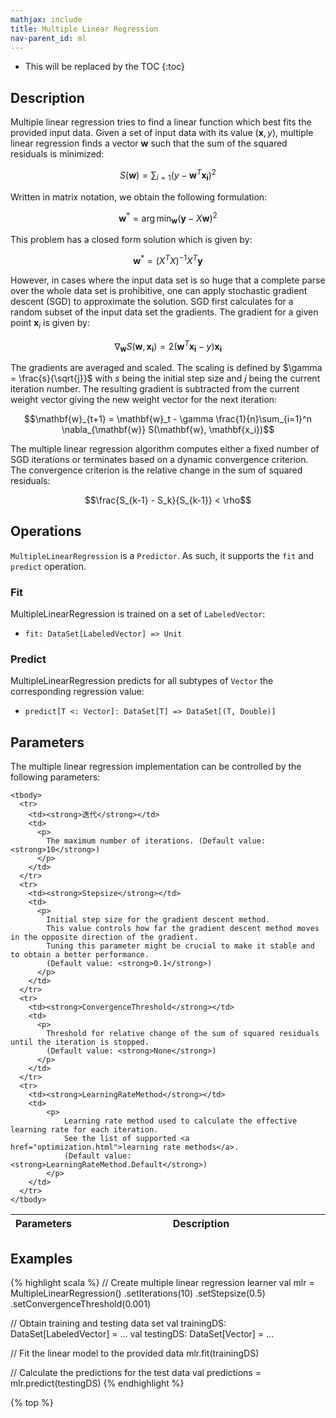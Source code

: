 ```yaml
---
mathjax: include
title: Multiple Linear Regression
nav-parent_id: ml
---
```

<!--
Licensed to the Apache Software Foundation (ASF) under one
or more contributor license agreements.  See the NOTICE file
distributed with this work for additional information
regarding copyright ownership.  The ASF licenses this file
to you under the Apache License, Version 2.0 (the
"License"); you may not use this file except in compliance
with the License.  You may obtain a copy of the License at

  http://www.apache.org/licenses/LICENSE-2.0

Unless required by applicable law or agreed to in writing,
software distributed under the License is distributed on an
"AS IS" BASIS, WITHOUT WARRANTIES OR CONDITIONS OF ANY
KIND, either express or implied.  See the License for the
specific language governing permissions and limitations
under the License.
-->

* This will be replaced by the TOC
{:toc}

## Description

 Multiple linear regression tries to find a linear function which best fits the provided input data.
 Given a set of input data with its value $(\mathbf{x}, y)$, multiple linear regression finds
 a vector $\mathbf{w}$ such that the sum of the squared residuals is minimized:

 $$ S(\mathbf{w}) = \sum_{i=1} \left(y - \mathbf{w}^T\mathbf{x_i} \right)^2$$

 Written in matrix notation, we obtain the following formulation:

 $$\mathbf{w}^* = \arg \min_{\mathbf{w}} (\mathbf{y} - X\mathbf{w})^2$$

 This problem has a closed form solution which is given by:

  $$\mathbf{w}^* = \left(X^TX\right)^{-1}X^T\mathbf{y}$$

  However, in cases where the input data set is so huge that a complete parse over the whole data
  set is prohibitive, one can apply stochastic gradient descent (SGD) to approximate the solution.
  SGD first calculates for a random subset of the input data set the gradients. The gradient
  for a given point $\mathbf{x}_i$ is given by:

  $$\nabla_{\mathbf{w}} S(\mathbf{w}, \mathbf{x_i}) = 2\left(\mathbf{w}^T\mathbf{x_i} -
    y\right)\mathbf{x_i}$$

  The gradients are averaged and scaled. The scaling is defined by $\gamma = \frac{s}{\sqrt{j}}$
  with $s$ being the initial step size and $j$ being the current iteration number. The resulting gradient is subtracted from the
  current weight vector giving the new weight vector for the next iteration:

  $$\mathbf{w}_{t+1} = \mathbf{w}_t - \gamma \frac{1}{n}\sum_{i=1}^n \nabla_{\mathbf{w}} S(\mathbf{w}, \mathbf{x_i})$$

  The multiple linear regression algorithm computes either a fixed number of SGD iterations or terminates based on a dynamic convergence criterion.
  The convergence criterion is the relative change in the sum of squared residuals:

  $$\frac{S_{k-1} - S_k}{S_{k-1}} < \rho$$

## Operations

`MultipleLinearRegression` is a `Predictor`.
As such, it supports the `fit` and `predict` operation.

### Fit

MultipleLinearRegression is trained on a set of `LabeledVector`:

* `fit: DataSet[LabeledVector] => Unit`

### Predict

MultipleLinearRegression predicts for all subtypes of `Vector` the corresponding regression value:

* `predict[T <: Vector]: DataSet[T] => DataSet[(T, Double)]`

## Parameters

  The multiple linear regression implementation can be controlled by the following parameters:

   <table class="table table-bordered">
    <thead>
      <tr>
        <th class="text-left" style="width: 20%">Parameters</th>
        <th class="text-center">Description</th>
      </tr>
    </thead>

    <tbody>
      <tr>
        <td><strong>迭代</strong></td>
        <td>
          <p>
            The maximum number of iterations. (Default value: <strong>10</strong>)
          </p>
        </td>
      </tr>
      <tr>
        <td><strong>Stepsize</strong></td>
        <td>
          <p>
            Initial step size for the gradient descent method.
            This value controls how far the gradient descent method moves in the opposite direction of the gradient.
            Tuning this parameter might be crucial to make it stable and to obtain a better performance.
            (Default value: <strong>0.1</strong>)
          </p>
        </td>
      </tr>
      <tr>
        <td><strong>ConvergenceThreshold</strong></td>
        <td>
          <p>
            Threshold for relative change of the sum of squared residuals until the iteration is stopped.
            (Default value: <strong>None</strong>)
          </p>
        </td>
      </tr>
      <tr>
        <td><strong>LearningRateMethod</strong></td>
        <td>
            <p>
                Learning rate method used to calculate the effective learning rate for each iteration.
                See the list of supported <a href="optimization.html">learning rate methods</a>.
                (Default value: <strong>LearningRateMethod.Default</strong>)
            </p>
        </td>
      </tr>
    </tbody>
  </table>

## Examples

{% highlight scala %}
// Create multiple linear regression learner
val mlr = MultipleLinearRegression()
.setIterations(10)
.setStepsize(0.5)
.setConvergenceThreshold(0.001)

// Obtain training and testing data set
val trainingDS: DataSet[LabeledVector] = ...
val testingDS: DataSet[Vector] = ...

// Fit the linear model to the provided data
mlr.fit(trainingDS)

// Calculate the predictions for the test data
val predictions = mlr.predict(testingDS)
{% endhighlight %}

{% top %}
